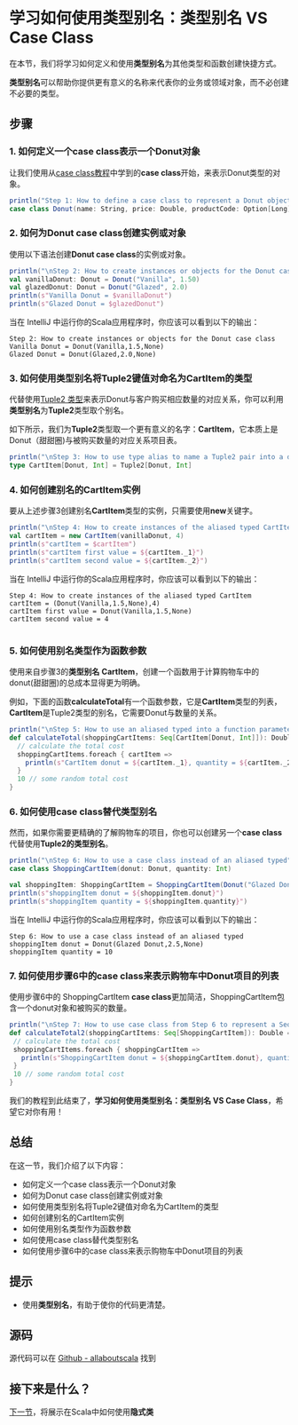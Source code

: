 # 学习如何使用类型别名：类型别名 VS Case Class

在本节，我们将学习如何定义和使用**类型别名**为其他类型和函数创建快捷方式。

**类型别名**可以帮助你提供更有意义的名称来代表你的业务或领域对象，而不必创建不必要的类型。

## 步骤

### 1. 如何定义一个case class表示一个Donut对象

让我们使用从[case class教程](tutorial/4_7.md)中学到的**case class**开始，来表示Donut类型的对象。

```scala
println("Step 1: How to define a case class to represent a Donut object")
case class Donut(name: String, price: Double, productCode: Option[Long] = None)

```


### 2. 如何为Donut case class创建实例或对象

使用以下语法创建**Donut case class**的实例或对象。

```scala
println("\nStep 2: How to create instances or objects for the Donut case class")
val vanillaDonut: Donut = Donut("Vanilla", 1.50)
val glazedDonut: Donut = Donut("Glazed", 2.0)
println(s"Vanilla Donut = $vanillaDonut")
println(s"Glazed Donut = $glazedDonut")

```

当在 IntelliJ 中运行你的Scala应用程序时，你应该可以看到以下的输出：

```
Step 2: How to create instances or objects for the Donut case class
Vanilla Donut = Donut(Vanilla,1.5,None)
Glazed Donut = Donut(Glazed,2.0,None)

```

### 3. 如何使用类型别名将Tuple2键值对命名为CartItem的类型

代替使用[Tuple2 类型](2_11.md)来表示Donut与客户购买相应数量的对应关系，你可以利用**类型别名**为**Tuple2**类型取个别名。

如下所示，我们为**Tuple2**类型取一个更有意义的名字：**CartItem**，它本质上是Donut（甜甜圈)与被购买数量的对应关系项目表。

```scala
println("\nStep 3: How to use type alias to name a Tuple2 pair into a domain type called CartItem")
type CartItem[Donut, Int] = Tuple2[Donut, Int]

```
 
### 4. 如何创建别名的CartItem实例

要从上述步骤3创建别名**CartItem**类型的实例，只需要使用**new**关键字。

```scala
println("\nStep 4: How to create instances of the aliased typed CartItem")
val cartItem = new CartItem(vanillaDonut, 4)
println(s"cartItem = $cartItem")
println(s"cartItem first value = ${cartItem._1}")
println(s"cartItem second value = ${cartItem._2}")


```

当在 IntelliJ 中运行你的Scala应用程序时，你应该可以看到以下的输出：

```
Step 4: How to create instances of the aliased typed CartItem
cartItem = (Donut(Vanilla,1.5,None),4)
cartItem first value = Donut(Vanilla,1.5,None)
cartItem second value = 4


```

### 5. 如何使用别名类型作为函数参数

使用来自步骤3的**类型别名** **CartItem**，创建一个函数用于计算购物车中的donut(甜甜圈)的总成本显得更为明确。

例如，下面的函数**calculateTotal**有一个函数参数，它是**CartItem**类型的列表，**CartItem**是Tuple2类型的别名，它需要Donut与数量的关系。

```scala
println("\nStep 5: How to use an aliased typed into a function parameter")
def calculateTotal(shoppingCartItems: Seq[CartItem[Donut, Int]]): Double = {
  // calculate the total cost
  shoppingCartItems.foreach { cartItem =>
    println(s"CartItem donut = ${cartItem._1}, quantity = ${cartItem._2}")
  }
  10 // some random total cost
}

```

### 6. 如何使用case class替代类型别名

然而，如果你需要更精确的了解购物车的项目，你也可以创建另一个**case class**代替使用**Tuple2的类型别名**。

```scala
println("\nStep 6: How to use a case class instead of an aliased typed")
case class ShoppingCartItem(donut: Donut, quantity: Int)

val shoppingItem: ShoppingCartItem = ShoppingCartItem(Donut("Glazed Donut", 2.50), 10)
println(s"shoppingItem donut = ${shoppingItem.donut}")
println(s"shoppingItem quantity = ${shoppingItem.quantity}")


```

当在 IntelliJ 中运行你的Scala应用程序时，你应该可以看到以下的输出：

```
Step 6: How to use a case class instead of an aliased typed
shoppingItem donut = Donut(Glazed Donut,2.5,None)
shoppingItem quantity = 10

```

### 7. 如何使用步骤6中的case class来表示购物车中Donut项目的列表

使用步骤6中的 ShoppingCartItem **case class**更加简洁，ShoppingCartItem包含一个donut对象和被购买的数量。

```scala
println("\nStep 7: How to use case class from Step 6 to represent a Sequence of Donut items in a shopping cart")
def calculateTotal2(shoppingCartItems: Seq[ShoppingCartItem]): Double = {
 // calculate the total cost
 shoppingCartItems.foreach { shoppingCartItem =>
   println(s"ShoppingCartItem donut = ${shoppingCartItem.donut}, quantity = ${shoppingCartItem.quantity}")
 }
 10 // some random total cost
}

```

我们的教程到此结束了，**学习如何使用类型别名：类型别名 VS Case Class**，希望它对你有用！
 
## 总结

在这一节，我们介绍了以下内容：

- 如何定义一个case class表示一个Donut对象
- 如何为Donut case class创建实例或对象
- 如何使用类型别名将Tuple2键值对命名为CartItem的类型
- 如何创建别名的CartItem实例
- 如何使用别名类型作为函数参数
- 如何使用case class替代类型别名
- 如何使用步骤6中的case class来表示购物车中Donut项目的列表

## 提示

- 使用**类型别名**，有助于使你的代码更清楚。

## 源码

源代码可以在 [Github - allaboutscala](https://github.com/nadimbahadoor/allaboutscala) 找到

 
## 接下来是什么？

[下一节](tutorial/4_9.md)，将展示在Scala中如何使用**隐式类**

